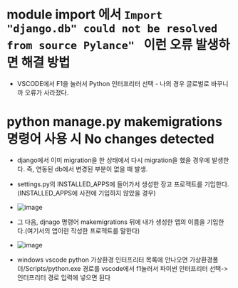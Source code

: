 # module import 에서 `Import "django.db" could not be resolved from source Pylance" ` 이런 오류 발생하면 해결 방법
- VSCODE에서 F1을 눌러서 Python 인터프리터 선택 - 나의 경우 글로벌로 바꾸니까 오류가 사라졌다.

# python manage.py makemigrations 명령어 사용 시 No changes detected
- django에서 이미 migration을 한 상태에서 다시 migration을 했을 경우에 발생한다. 즉, 연동된 db에서 변경된 부분이 없을 때 발생.
- settings.py의 INSTALLED_APPS에 들어가서 생성한 장고 프로젝트를 기입한다. (INSTALLED_APPS에 사전에 기입하지 않았을 경우)
- ![image](https://user-images.githubusercontent.com/69157076/175907605-a03e2081-6b9d-4491-8f32-80d8987edeba.png)
- 그 다음, djnago 명령어 makemigrations 뒤에 내가 생성한 앱의 이름을 기입한다.(여기서의 앱이란 작성한 프로젝트를 말한다)
- ![image](https://user-images.githubusercontent.com/69157076/175908032-42d2006d-a309-4df3-9bef-fc14cc3ace63.png)

- windows vscode python  가상환경 인터프리터 목록에 안나오면 가상환경폴더/Scripts/python.exe 경로를 vscode에서 f1눌러서 파이썬 인터프리터 선택->인터프리터 경로 입력에 넣으면 된다
